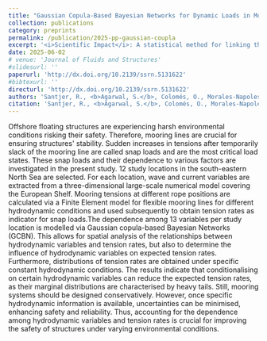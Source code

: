 ```yaml
---
title: "Gaussian Copula-Based Bayesian Networks for Dynamic Loads in Mooring Systems (Under Review)"
collection: publications
category: preprints
permalink: /publication/2025-pp-gaussian-coupla
excerpt: '<i>Scientific Impact</i>: A statistical method for linking the snap loads in catenary line with the incoming sea-state.<br><i>My contribution</i>: Developed the underlying geometrically nonlinear mooring line model. Conducted simulations of catenary lines at 10 water-depths with 300 irregular sea-states each.'
date: 2025-06-02
# venue: 'Journal of Fluids and Structures'
#slidesurl: ''
paperurl: 'http://dx.doi.org/10.2139/ssrn.5131622'
#bibtexurl: ''
directurl: 'http://dx.doi.org/10.2139/ssrn.5131622'
authors: 'Santjer, R., <b>Agarwal, S.</b>, Colomés, O., Morales-Napoles, O.'
citation: 'Santjer, R., <b>Agarwal, S.</b>, Colomés, O., Morales-Napoles, O. Gaussian Copula-Based Bayesian Networks for Dynamic Loads in Mooring Systems. Available at SSRN. (under review)'
---
```


Offshore floating structures are experiencing harsh environmental conditions risking their safety. Therefore, mooring lines are crucial for ensuring structures' stability. Sudden increases in tensions after temporarily slack of the mooring line are called snap loads and are the most critical load states. These snap loads and their dependence to various factors are investigated in the present study. 12 study locations in the south-eastern North Sea are selected. For each location, wave and current variables are extracted from a three-dimensional large-scale numerical model covering the European Shelf. Mooring tensions at different rope positions are calculated via a Finite Element model for flexible mooring lines for different hydrodynamic conditions and used subsequently to obtain tension rates as indicator for snap loads.The dependence among 13 variables per study location is modelled via Gaussian copula-based Bayesian Networks (GCBN). This allows for spatial analysis of the relationships between hydrodynamic variables and tension rates, but also to determine the influence of hydrodynamic variables on expected tension rates. Furthermore, distributions of tension rates are obtained under specific constant hydrodynamic conditions. The results indicate that conditionalising on certain hydrodynamic variables can reduce the expected tension rates, as their marginal distributions are characterised by heavy tails. Still, mooring systems should be designed conservatively. However, once specific hydrodynamic information is available, uncertainties can be minimised, enhancing safety and reliability. Thus, accounting for the dependence among hydrodynamic variables and tension rates is crucial for improving the safety of structures under varying environmental conditions.